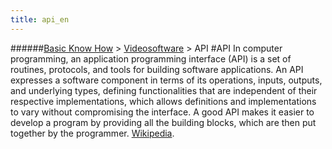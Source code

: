 ```yaml
---
title: api_en
---
```

######[Basic Know How](../restreamer/wiki/basic_know_how.html) > [Videosoftware](../restreamer/wiki/videosoftware_en.html) > API
#API
In computer programming, an application programming interface (API) is a set of routines, protocols, and tools for building software applications. An API expresses a software component in terms of its operations, inputs, outputs, and underlying types, defining functionalities that are independent of their respective implementations, which allows definitions and implementations to vary without compromising the interface. A good API makes it easier to develop a program by providing all the building blocks, which are then put together by the programmer. <a href="https://en.wikipedia.org/wiki/Application_programming_interface" target="_blank">Wikipedia</a>.  
